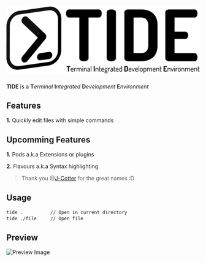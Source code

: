 # ![TIDE logo](graphics/tide.png?raw=true "TIDE")
**TIDE** is a **T***erminal* **I***ntegrated* **D***evelopment* **E***nvironment*

## Features
**1.**  Quickly edit files with simple commands

## Upcomming Features
**1.** Pods a.k.a Extensions or plugins

**2.** Flavours a.k.a Syntax highlighting

> Thank you @[J-Cotter](https://github.com/J-Cotter) for the great names :D

## Usage

	tide .			// Open in current directory
	tide ./file		// Open file

## Preview

![Preview Image](https://i.imgur.com/cOOz4ZB.png)